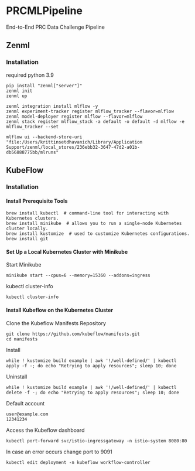 # PRCMLPipeline
End-to-End PRC Data Challenge Pipeline
## Zenml
### Installation
required python 3.9
```
pip install "zenml["server"]"
zenml init
zenml up
```
```angular2html
zenml integration install mlflow -y
zenml experiment-tracker register mlflow_tracker --flavor=mlflow
zenml model-deployer register mlflow --flavor=mlflow
zenml stack register mlflow_stack -a default -o default -d mlflow -e mlflow_tracker --set
```
```angular2html
mlflow ui --backend-store-uri "file:/Users/krittinsetdhavanich/Library/Application Support/zenml/local_stores/236ebb32-3647-47d2-a01b-db56888775bb/mlruns"
```

## KubeFlow
### Installation
#### Install Prerequisite Tools
```angular2html
brew install kubectl  # command-line tool for interacting with Kubernetes clusters.
brew install minikube  # allows you to run a single-node Kubernetes cluster locally.
brew install kustomize  # used to customize Kubernetes configurations.
brew install git
```
#### Set Up a Local Kubernetes Cluster with Minikube
Start Minikube
```angular2html
minikube start --cpus=6 --memory=15360 --addons=ingress
```
kubectl cluster-info
```angular2html
kubectl cluster-info
```
#### Install Kubeflow on the Kubernetes Cluster
Clone the Kubeflow Manifests Repository
```angular2html
git clone https://github.com/kubeflow/manifests.git
cd manifests
```
Install
```
while ! kustomize build example | awk '!/well-defined/' | kubectl apply -f -; do echo "Retrying to apply resources"; sleep 10; done
```
Uninstall
```
while ! kustomize build example | awk '!/well-defined/' | kubectl delete -f -; do echo "Retrying to apply resources"; sleep 10; done

```
Default account
```
user@example.com
12341234
```

Access the Kubeflow dashboard
```angular2html
kubectl port-forward svc/istio-ingressgateway -n istio-system 8080:80
```
In case an error occurs change port to 9091
```angular2html
kubectl edit deployment -n kubeflow workflow-controller
```